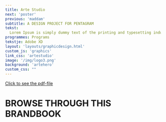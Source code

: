 ```yaml
---
title: Arte Studio
next: 'poster'
previous: 'maddam'
subtitle: A DESIGN PROJECT FOR PENTAGRAM
tekst:
  Lorem Ipsum is simply dummy text of the printing and typesetting industry. Lorem Ipsum has been the industry's standard dummy text ever since the 1500s, when an unknown printer took a galley of type and scrambled it to make a type specimen book. It has survived not only five centuries, but also the leap into electronic typesetting, remaining essentially unchanged.
programmes: Programs
tekstje: Adobe XD
layout: 'layouts/graphicdesign.html'
custom_js: 'graphics'
link_css: 'artestudio'
image: '/img/logo3.png'
background: 'artehero'
custom_css: ""
---
```

<a class="pdf" href="/img/artestudio.pdf" download>Click to see the pdf-file</a>

<div class="bookWrapper">
	<div class="bookBg">
		<div class="pageBg">
      <h1 class="intro">BROWSE THROUGH THIS BRANDBOOK</h1>
			<div class="pageWrapper">
            <div id="page12" class="page">
      				<div class="pageFace front">
      					<div class="pageFoldRight"></div>
      				</div>
      				<div class="pageFace back">
      					<div class="pageFoldLeft"></div>
      				</div>
      			</div>
        		<div id="page11" class="page">
        			<div class="pageFace front">
        				<div class="pageFoldRight"></div>
        			</div>
        			<div class="pageFace back">
        				<div class="pageFoldLeft"></div>
        			</div>
        		</div>
        		<div id="page10" class="page">
        			<div class="pageFace front">
        				<div class="pageFoldRight"></div>
        			</div>
        			<div class="pageFace back">
        				<div class="pageFoldLeft"></div>
        	     </div>
             </div>
            <div id="page9" class="page">
      				<div class="pageFace front">
      					<div class="pageFoldRight"></div>
      				</div>
      				<div class="pageFace back">
      					<div class="pageFoldLeft"></div>
      				</div>
	           </div>
      			<div id="page8" class="page">
      				<div class="pageFace front">
      					<div class="pageFoldRight"></div>
      				</div>
      				<div class="pageFace back">
      					<div class="pageFoldLeft"></div>
      				</div>
      			</div>
      			<div id="page7" class="page">
      				<div class="pageFace front">
      					<div class="pageFoldRight"></div>
      				</div>
      				<div class="pageFace back">
      					<div class="pageFoldLeft"></div>
      		     </div>
             </div>
            <div id="page6" class="page">
      				<div class="pageFace front">
      					<div class="pageFoldRight"></div>
      				</div>
      				<div class="pageFace back">
      					<div class="pageFoldLeft"></div>
      				</div>
      			</div>
      			<div id="page5" class="page">
      				<div class="pageFace front">
      					<div class="pageFoldRight"></div>
      				</div>
      				<div class="pageFace back">
      					<div class="pageFoldLeft"></div>
      				</div>
      			</div>
      			<div id="page4" class="page">
      				<div class="pageFace front">
      					<div class="pageFoldRight"></div>
      				</div>
      				<div class="pageFace back">
      					<div class="pageFoldLeft"></div>
      		     </div>
             </div>
      				<div id="page3" class="page">
      					<div class="pageFace front">
      						<div class="pageFoldRight"></div>
      					</div>
      					<div class="pageFace back">
      						<div class="pageFoldLeft"></div>
      					</div>
      				</div>
      				<div id="page2" class="page">
      					<div class="pageFace front">
      						<div class="pageFoldRight"></div>
      					</div>
      					<div class="pageFace back">
      						<div class="pageFoldLeft"></div>
      					</div>
      				</div>
      				<div id="page1" class="page">
      					<div class="pageFace front">
      						<div class="pageFoldRight"></div>
      					</div>
      					<div class="pageFace back">
      						<div class="pageFoldLeft"></div>
      					</div>
      				</div>
	         </div>
       </div>
